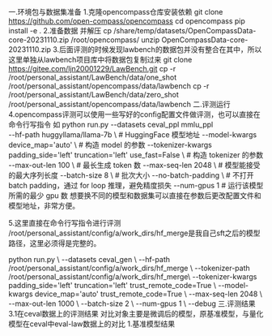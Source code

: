 一.环境包与数据集准备
1.克隆opencompass仓库安装依赖
git clone https://github.com/open-compass/opencompass
cd opencompass
pip install -e .
2.准备数据 并解压
cp /share/temp/datasets/OpenCompassData-core-20231110.zip /root/opencompass/
unzip OpenCompassData-core-20231110.zip
3.后面评测的时候发现lawbench的数据包并没有整合在其中，所以这里单独从lawbench项目库中将数据包复制过来
git clone https://gitee.com/ljn20001229/LawBench.git
cp -r /root/personal_assistant/LawBench/data/one_shot /root/personal_assistant/opencompass/data/lawbench
cp -r /root/personal_assistant/LawBench/data/zero_shot /root/personal_assistant/opencompass/data/lawbench
二.评测运行 
4.opencompass评测可以使用一些写好的config配置文件做评测，也可以直接在命令行写指令 
如
python run.py --datasets ceval_ppl mmlu_ppl \
--hf-path huggyllama/llama-7b \  # HuggingFace 模型地址
--model-kwargs device_map='auto' \  # 构造 model 的参数
--tokenizer-kwargs padding_side='left' truncation='left' use_fast=False \  # 构造 tokenizer 的参数
--max-out-len 100 \  # 最长生成 token 数
--max-seq-len 2048 \  # 模型能接受的最大序列长度
--batch-size 8 \  # 批次大小
--no-batch-padding \  # 不打开 batch padding，通过 for loop 推理，避免精度损失
--num-gpus 1  # 运行该模型所需的最少 gpu 数
 想要换不同的模型和数据集可以直接在参数后更改配置文件和模型地址，非常方便。

5.这里直接在命令行写指令进行评测 
/root/personal_assistant/config/a/work_dirs/hf_merge是我自己sft之后的模型路径，这里必须得是完整的。

python run.py \ --datasets ceval_gen \ 
--hf-path /root/personal_assistant/config/a/work_dirs/hf_merge \ 
--tokenizer-path /root/personal_assistant/config/a/work_dirs/hf_merge\ 
--tokenizer-kwargs padding_side='left' truncation='left' trust_remote_code=True \ 
--model-kwargs device_map='auto' trust_remote_code=True \ 
--max-seq-len 2048 \ 
--max-out-len 1000 \ 
--batch-size 2 \ 
--num-gpus 1 \ 
--debug
三.评测结果
3.1在ceval数据上的评测结果
对比对象主要是微调后的模型，原基准模型，与量化模型在ceval中eval-law数据上的对比
1.基准模型结果




